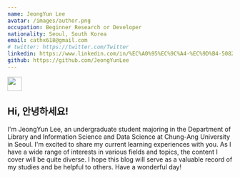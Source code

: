```yaml
---
name: JeongYun Lee
avatar: /images/author.png
occupation: Beginner Research or Developer
nationality: Seoul, South Korea
email: cathx618@gmail.com
# twitter: https://twitter.com/Twitter
linkedin: https://www.linkedin.com/in/%EC%A0%95%EC%9C%A4-%EC%9D%B4-50822922a/
github: https://github.com/JeongYunLee
---
```


<!-- <div class="flex">
    <img src="https://em-content.zobj.net/source/microsoft-teams/337/waving-hand_1f44b.png" style="width: 7%;height:7%" class="mt-6"/>
    <h2 class="ml-2 mt-8 text-3xl text-gray-700 font-bold capitalize dark:text-blue-200">
        <span v-show="textVisible">Hi, 안녕하세요!</span>
    </h2>
</div> -->

<div class="flex">
    <img src="https://em-content.zobj.net/source/microsoft-teams/337/waving-hand_1f44b.png" style="height: 2rem;" class="mt-6"/>
    <h2 class="ml-2 mt-6 text-3xl text-gray-700 font-bold capitalize dark:text-blue-200">
        <span v-show="textVisible">Hi, 안녕하세요!</span>
    </h2>
</div>

I'm JeongYun Lee, an undergraduate student majoring in the Department of Library and Information Science and Data Science at Chung-Ang University in Seoul. I'm excited to share my current learning experiences with you. As I have a wide range of interests in various fields and topics, the content I cover will be quite diverse. I hope this blog will serve as a valuable record of my studies and be helpful to others. Have a wonderful day!

